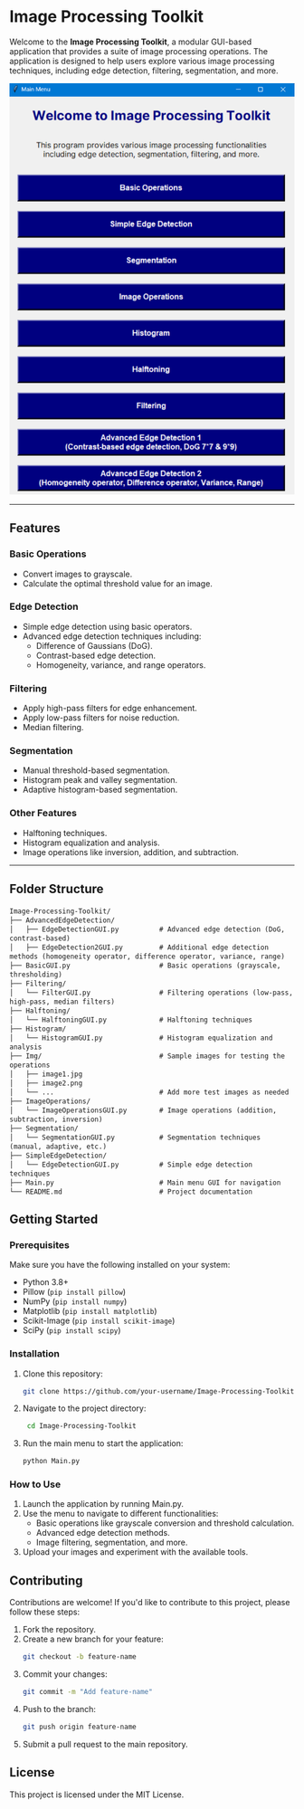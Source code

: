 # Image Processing Toolkit

Welcome to the **Image Processing Toolkit**, a modular GUI-based application that provides a suite of image processing operations. The application is designed to help users explore various image processing techniques, including edge detection, filtering, segmentation, and more.

![Application Screenshot](Img/MainMenu.png)

---

## Features

### Basic Operations
- Convert images to grayscale.
- Calculate the optimal threshold value for an image.

### Edge Detection
- Simple edge detection using basic operators.
- Advanced edge detection techniques including:
  - Difference of Gaussians (DoG).
  - Contrast-based edge detection.
  - Homogeneity, variance, and range operators.

### Filtering
- Apply high-pass filters for edge enhancement.
- Apply low-pass filters for noise reduction.
- Median filtering.

### Segmentation
- Manual threshold-based segmentation.
- Histogram peak and valley segmentation.
- Adaptive histogram-based segmentation.

### Other Features
- Halftoning techniques.
- Histogram equalization and analysis.
- Image operations like inversion, addition, and subtraction.

---

## Folder Structure

    Image-Processing-Toolkit/
    ├── AdvancedEdgeDetection/
    │   ├── EdgeDetectionGUI.py          # Advanced edge detection (DoG, contrast-based)
    │   ├── EdgeDetection2GUI.py         # Additional edge detection methods (homogeneity operator, difference operator, variance, range)
    ├── BasicGUI.py                      # Basic operations (grayscale, thresholding)
    ├── Filtering/
    │   └── FilterGUI.py                 # Filtering operations (low-pass, high-pass, median filters)
    ├── Halftoning/
    │   └── HalftoningGUI.py             # Halftoning techniques
    ├── Histogram/
    │   └── HistogramGUI.py              # Histogram equalization and analysis
    ├── Img/                             # Sample images for testing the operations
    │   ├── image1.jpg
    │   ├── image2.png
    │   └── ...                          # Add more test images as needed
    ├── ImageOperations/
    │   └── ImageOperationsGUI.py        # Image operations (addition, subtraction, inversion)
    ├── Segmentation/
    │   └── SegmentationGUI.py           # Segmentation techniques (manual, adaptive, etc.)
    ├── SimpleEdgeDetection/
    │   └── EdgeDetectionGUI.py          # Simple edge detection techniques
    ├── Main.py                          # Main menu GUI for navigation
    └── README.md                        # Project documentation




## Getting Started

### Prerequisites
Make sure you have the following installed on your system:
- Python 3.8+
- Pillow (`pip install pillow`)
- NumPy (`pip install numpy`)
- Matplotlib (`pip install matplotlib`)
- Scikit-Image (`pip install scikit-image`)
- SciPy (`pip install scipy`)

### Installation
1. Clone this repository:
   ```bash
   git clone https://github.com/your-username/Image-Processing-Toolkit.git
2. Navigate to the project directory:
   ```bash
    cd Image-Processing-Toolkit
3. Run the main menu to start the application:
   ```bash
   python Main.py
### How to Use
1. Launch the application by running Main.py.
2. Use the menu to navigate to different functionalities:
    - Basic operations like grayscale conversion and threshold calculation.
    - Advanced edge detection methods.
    - Image filtering, segmentation, and more.
3. Upload your images and experiment with the available tools.

## Contributing
Contributions are welcome! If you'd like to contribute to this project, please follow these steps:
1. Fork the repository.
2. Create a new branch for your feature:
    ```bash
    git checkout -b feature-name
3. Commit your changes:
    ```bash
    git commit -m "Add feature-name"
4. Push to the branch:
    ```bash
    git push origin feature-name
5. Submit a pull request to the main repository.

## License
This project is licensed under the MIT License.
